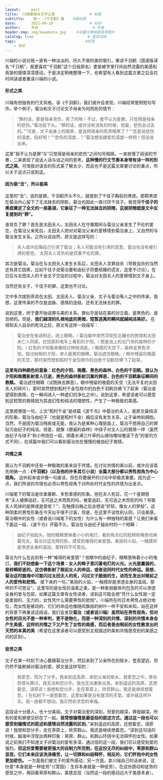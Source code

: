 ```yaml
---
layout:     post                       
title:  川端康成与文字之美                # 标题
subtitle:    其一 《千羽鹤》篇    #副标题
date:       2021-09-10                 # 时间
author:     木水                         # 作者
header-img: img/kawabata.jpg     #这篇文章标题背景图片
catalog: true                         # 是否归档
tags:                                #标签
    - 书评
---
```

川端的小说对我一直有一种淡淡的、历久不衰的美的吸引，重读千羽鹤（国语版译名“千只鹤”，我更喜欢“千羽鹤”这个日版原名）更是被字里行间自然流露的美感和真挚的感情深深感动，于是决定稍微整理一下，也希望有人看到这篇文章之后会花时间读或者重读川端的小说。

#### 形式之美
川端有他独有的行文风格。读《千羽鹤》，我们或许会发现，川端经常使用短句写作。举个例子，菊治和文子讨论文子母亲为何而死的情节：
>“罪的话，那是母亲背负，死了的呐！不过，我不认为是罪。只觉得是母亲的悲伤。”菊治低下头。“罪的话，或许没有消失的时候，但是，悲伤会过去的。”“可是，文子说身上的暗黑，是说把母亲的死弄暗黑了？”“还是说悲伤的深度，较好吧！”“悲伤的深度…？”菊治想说跟爱的深度一样吧！但没说出来。

这里”我不认为是罪“与”只觉得是母亲的悲伤“之间句号相隔，一来放慢了阅读的节奏，二来表现了说话人话与话之间的思考。**这种慢的行文节奏本身带有诗一样的形式之美**。可惜我对语言的形式美了解太少，而且也不是这篇文章要讨论的重点，所以关于这点只说到这。

####  因为极“丑”，所以极美
这里的“丑”，说的是罪。千羽鹤开头不久，就提到了千佳子胸前的黑痣。那颗黑痣在菊治内心留下了无法抹去的阴影，菊治也因此一直讨厌千佳子。我觉得**千佳子的黑痣奠定了全文的一层基调，它象征了一种无法抹去的阴暗，这层阴暗就是文中反复提到的“罪”。**

谁背负了罪？首先是太田夫人。太田夫人在守寡期间与菊治父亲发生了不伦的爱恋，在菊治父亲死后，太田夫人把对对菊治父亲的爱移情到菊治身上，又自然的与菊治发生关系。之所以说自然，原文是这样写的：
> 夫人或许后悔自己引诱了菊治；夫人可能没有引诱的意思，菊治也没有被引诱的感觉。
太田夫人背负的是双重不伦的罪。

其次是菊治。菊治在与太田夫人发生关系后，太田夫人含罪自杀（导致自杀的当然还有其它因素，比如千佳子说菊治要和由纪子将要结婚的谎言，这里不讨论）。在日后与太田夫人的千金文子交往的过程中，菊治对太田夫人的爱移情到文子身上。

当然还有文子，千佳子的罪，这里也不讨论。

文中多次提到茶具在太田、太田夫人、菊治父亲、文子与菊治等人之中的传承，我想，这里传承的不仅是血脉、感情的连结，还有无法抹去的罪。

说到这里，终于要开始说罪与美的关系。罪似乎是站在美的对立面，是黑色的、是丑陋的。但是，**我们越深的扎根地底的黑暗，短暂逃离的瞬间就越纯洁美好。** 在得知夫人自杀的死讯之后，原文有这样一段描写：
> 菊治坐在电话附近，闭上眼睛。/ 菊治脑中突然浮现在北镰仓的旅馆和太田未亡人同宿，在回家的电车上看到的夕阳。/ 那是池上的北门寺的森林的夕阳。/ 红色的夕阳看来像掠过林梢消逝。/ 晚霞的天空下，森林呈黑色浮现。掠过树梢的夕阳，渗入疲累的眼睛，菊治遮住眼睛。/ 眼中残留的晚霞的天空，那时突然想到稻村千金包袱巾的白色千羽鹤仿佛飞了起来。

**这里有四种颜色的意象：红色的夕阳、晚霞、黑色的森林、白色的千羽鹤。我认为夕阳和晚霞影射昔人已逝，黑色的森林影射沉重的罪恶，白色的千羽鹤象征瞬间的救赎。** 菊治遮住眼睛（试图抹去罪恶），眼中残留的晚霞的天空（无法平复的太田夫人的碎片），那时突然想到稻村千金包袱巾的白色千羽鹤仿佛飞了起来（菊治渴望得到救赎，在一瞬间进入一种虚幻的净化之中）。说到这里，希望读者可以感受到这短暂的救赎因为其虚幻性和纯洁的理想性，产生了一种极致的美感。

这里顺便提一句，上文“稻村千金”是续篇《波千鸟》中菊治的夫人，是原文最纯洁的形象。菊治与由纪子（也就是稻村千金）婚后没有发生关系，止于亲吻和拥抱。当然，不是因为菊治残疾或无能，我认为是某种心理层面上，菊治不想用自己的罪玷污由纪子的纯洁。但是，就像《挪威的森林》中绿子对主人公的救赎一样（虽然由纪子与绿子“和小熊抱在一起，顺着长满三叶草的山坡咕噜咕噜滚下去”的爱的方式不同），在续篇中我们可以看到菊治也在慢慢的被由纪子救赎。

#### 共情之美
我认为千羽鹤中还有一种极致的美来自于共情。在讨论共情的美以前，或许应该首先明确一点：**《千羽鹤》（以及他的许多其它小说）全篇大部分都以男性视角为中心视角。** 这听起来或许像一句废话，但在将要展开的讨论中却极其重要。因为这一点，我们所说的共情也必须以男性视角下对所处时代女性的共情为出发点。

川端笔下的菊治是优柔寡断、多愁善感的形象。他在夫人死后，花一个星期思考“夫人被罪追赶，无可逃之术而死的吗，被爱追赶，无可逃之术而死的吗？导致夫人死掉的是罪或是爱呢？”，在触摸白釉之后会想说“好软，像女人的梦般”。这种阴柔的男性形象在今天似乎很不讨喜，但是，在这里不谈性别认同，只谈美感。菊治眼中的女性（或者说川端笔下的女性）为什么有一种独特的美感？让我们来看下面这一段，《波千鸟》开篇不久，菊治在与由纪子独处时的一个短瞬：
>由纪子抬起头。她的眼睛里映着小小的电灯，看到有点红的脸颊和嘴唇也映着亮光，菊治对这光辉的脸，感受到难得的亲爱感。美丽的火焰，一触摸却是渗透全身的温润，那样的不可思议。

菊治为什么在此刻有一种”难得的亲爱感“？他眼中的由纪子，眼睛里映着小小的电灯。**我们不妨想象一下这个场景：女人的眸子里闪着电灯的火光。火光是羸弱的，是转瞬即逝的。这仿佛影射了眼前女人的命运，或者说同时代女性的命运。我想，菊治这时脑海中可能闪过太田夫人的死，闪过文子脆弱的生，进而生发出对眼前之人的爱怜和悲悯。** 接下来的一句，”美丽的火焰，一触摸却是渗透全身的温润，那样的不可思议“。这里写的是女性的温柔之美，是一种柔弱躯体内包含的可以渗透全身的爱与包容。如果这篇文章有女性读者，读到这可能会想”凭什么女性就一定是柔弱的、无力的，女性凭什么需要男性的悲悯“。川端所在的日本男性占绝对地位，而女性是被动的、它们的命运也像随风飘摇的树叶一样不安和未知，站在这样的背景下再重读这段话，我们会发现**菊治（或者说川端）虽然站在男性视角，但对女性的目光不是一种审判，更不是物化，而是一种深刻的共情，深刻的共情本身会产生美感，这样的共情之下又产生了女性的美感，而后者是由眼前的女性散发出的天然的本真的美**（希望在这里读者可以感受到主观描述的美和共情感受到的美感之间的区别）。

#### 徒劳之美
文子在某一时刻下决心要跟菊治分手，然后来到了父亲所在的故乡，登高望远，但仍然不能断掉对菊治的爱，原文是这样写的：
>我爱您，而为了分手，我来到这高原，来到父亲的故乡。我爱您之中，掺杂怨恨与罪过，我无法和您分手。我也无法重新出发。来到遥远的高原，还想着您，请原谅！我想和您分手，走在草原上，欣赏群山，我还是继续想着您。/ 在松树下一直想着您，这里如果是没有屋顶的天堂，或许就这样升天。我一直都不想动。我茫然祈求您的幸福。

这段话十分感人，也十分美丽。文子对菊治爱的深刻，但爱的越深，罪就越深。所有的爱和罪便交织在了一起。**我常想煽情是最低俗的叙述方式，通过这一段也可以感受到煽情式的叙述和感情自然流露的区别**。”来到遥远的高原，还想着您，请原谅！我想和您分手，走在草原上，欣赏群山，我还是继续想着您。“读到这句话的时候，脑海中浮现出两种印象：草原、群山，和群山环绕中无法释怀的女性。如果说之前我们不知道文子对菊治的爱有多深，通过信的这一段，我们可以感受到爱的强烈。**但这份爱需要被更强大的自制力所克制，在这份无尽的纠结中，草原和群山显现，它们本来应该洗涤痛苦，让一切罪和纠结释怀，相反的，它们怀抱中的女性更加悲伤。** 一方面我们被文子的爱所感动，另一方面，拿川端自己的话来说，这份爱”本身就是一种徒劳“（《雪国》：生存本身就是一种徒劳）。在这份感动和徒劳的感受之中，再回看草原和群山，美感显现（当然这一段的感动远大于美感本身）。

